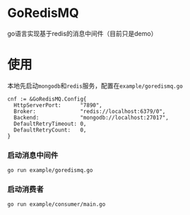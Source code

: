 # GoRedisMQ
go语言实现基于redis的消息中间件（目前只是demo）

# 使用
本地先启动`mongodb`和`redis`服务，配置在`example/goredismq.go`
```
cnf := &GoRedisMQ.Config{
  HttpServerPort:      "7890",
  Broker:              "redis://localhost:6379/0",
  Backend:             "mongodb://localhost:27017",
  DefaultRetryTimeout: 0,
  DefaultRetryCount:   0,
}
```
### 启动消息中间件
```
go run example/goredismq.go
```

### 启动消费者
```
go run example/consumer/main.go
```